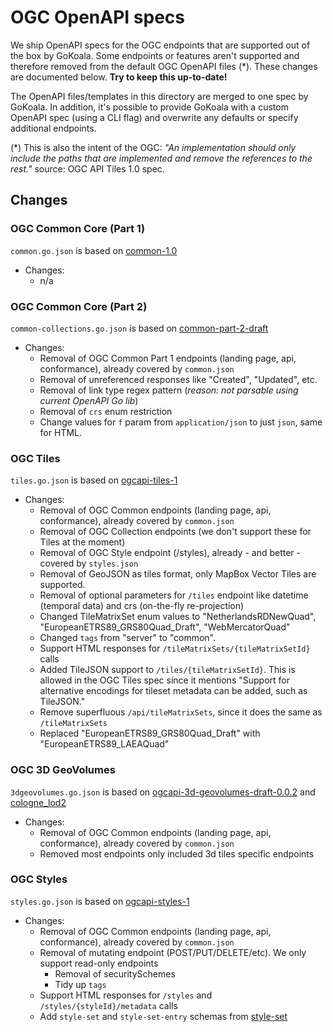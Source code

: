 # OGC OpenAPI specs

We ship OpenAPI specs for the OGC endpoints that are supported out of the box by
GoKoala. Some endpoints or features aren't supported and therefore removed from
the default OGC OpenAPI files (*). These changes are documented below. **Try to keep
this up-to-date!**

The OpenAPI files/templates in this directory are merged to one spec by GoKoala. In
addition, it's possible to provide GoKoala with a custom OpenAPI spec (using a
CLI flag) and overwrite any defaults or specify additional endpoints.

(*) This is also the intent of the OGC: _"An implementation should only include the paths
that are implemented and remove the references to the rest."_ source: OGC API Tiles 1.0 spec.

## Changes

### OGC Common Core (Part 1)

`common.go.json` is based on
[common-1.0](https://developer.ogc.org/api/common/openapi.yaml)

- Changes:
  - n/a

### OGC Common Core (Part 2)

`common-collections.go.json` is based on
[common-part-2-draft](https://developer.ogc.org/api/common/openapi2.yaml)

- Changes:
  - Removal of OGC Common Part 1 endpoints (landing page, api, conformance), already
    covered by `common.json`
  - Removal of unreferenced responses like "Created", "Updated", etc.
  - Removal of link type regex pattern (_reason: not parsable using current
    OpenAPI Go lib_)
  - Removal of `crs` enum restriction
  - Change values for `f` param from `application/json` to just `json`, same for HTML.

### OGC Tiles

`tiles.go.json` is based on
[ogcapi-tiles-1](https://schemas.opengis.net/ogcapi/tiles/part1/1.0/openapi/ogcapi-tiles-1.bundled.json)

- Changes:
  - Removal of OGC Common endpoints (landing page, api, conformance), already
    covered by `common.json`
  - Removal of OGC Collection endpoints (we don't support these for Tiles at the
    moment)
  - Removal of OGC Style endpoint (/styles), already - and better - covered by `styles.json`
  - Removal of GeoJSON as tiles format, only MapBox Vector Tiles are supported.
  - Removal of optional parameters for `/tiles` endpoint like datetime (temporal data)
    and crs (on-the-fly re-projection)
  - Changed TileMatrixSet enum values to  "NetherlandsRDNewQuad",
    "EuropeanETRS89_GRS80Quad_Draft", "WebMercatorQuad"
  - Changed `tags` from "server" to "common".
  - Support HTML responses for `/tileMatrixSets/{tileMatrixSetId}` calls
  - Added TileJSON support to `/tiles/{tileMatrixSetId}`. This is allowed in the OGC Tiles spec since it mentions
    "Support for alternative encodings for tileset metadata can be added, such as TileJSON."
  - Remove superfluous `/api/tileMatrixSets`, since it does the same as `/tileMatrixSets`
  - Replaced "EuropeanETRS89_GRS80Quad_Draft" with "EuropeanETRS89_LAEAQuad"

### OGC 3D GeoVolumes

`3dgeovolumes.go.json` is based on
[ogcapi-3d-geovolumes-draft-0.0.2](https://raw.githubusercontent.com/opengeospatial/ogcapi-3d-geovolumes/main/standard/openapi/ogcapi-3d-geovolumes-draft-0.0.2.yaml)
and [cologne_lod2](https://demo.ldproxy.net/cologne_lod2/api/?f=json)

- Changes:
  - Removal of OGC Common endpoints (landing page, api, conformance), already
    covered by `common.json`
  - Removed most endpoints only included 3d tiles specific endpoints

### OGC Styles

`styles.go.json` is based on
[ogcapi-styles-1](https://developer.ogc.org/api/styles/openapi.yaml)

- Changes:
  - Removal of OGC Common endpoints (landing page, api, conformance), already
    covered by `common.json`
  - Removal of mutating endpoint (POST/PUT/DELETE/etc). We only support
    read-only endpoints
    - Removal of securitySchemes
    - Tidy up `tags`
  - Support HTML responses for `/styles` and `/styles/{styleId}/metadata` calls
  - Add `style-set` and `style-set-entry` schemas from [style-set](https://api.swaggerhub.com/domains/cportele/ogcapi-draft-extensions/1.0.0#/components/schemas/style-set)
